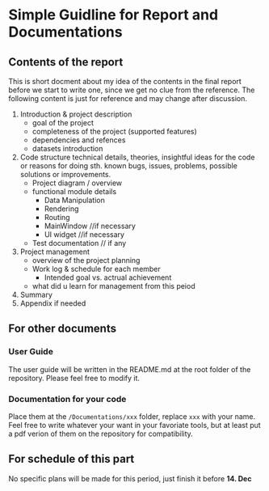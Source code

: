 # Simple Guidline for Report and Documentations

## Contents of the report

This is short docment about my idea of the contents in the final report before we start to write one, since we get no clue from the reference. The following content is just for reference and may change after discussion.

1. Introduction & project description
   - goal of the project
   - completeness of the project (supported features)
   - dependencies and refences
   - datasets introduction
2. Code structure
technical details, theories, insightful ideas for the code or reasons for doing sth. known bugs, issues, problems, possible solutions or improvements.
   - Project diagram / overview
   - functional module details
     - Data Manipulation
     - Rendering
     - Routing  
     - MainWindow //if necessary
     - UI widget //if necessary
   - Test documentation // if any
3. Project management
   - overview of the project planning
   - Work log & schedule for each member
     - Intended goal vs. actrual achievement
   - what did u learn for management from this peiod
4. Summary
5. Appendix if needed

## For other documents

### User Guide

The user guide will be written in the README.md at the root folder of the repository. Please feel free to modify it.

### Documentation for your code

Place them at the `/Documentations/xxx` folder, replace `xxx` with your name. Feel free to write whatever your want in your favoriate tools, but at least put a pdf verion of them on the repository for compatibility.

## For schedule of this part

No specific plans will be made for this period, just finish it before **14. Dec**
